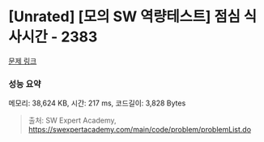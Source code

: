 # [Unrated] [모의 SW 역량테스트] 점심 식사시간 - 2383 

[문제 링크](https://swexpertacademy.com/main/code/problem/problemDetail.do?contestProbId=AV5-BEE6AK0DFAVl) 

### 성능 요약

메모리: 38,624 KB, 시간: 217 ms, 코드길이: 3,828 Bytes



> 출처: SW Expert Academy, https://swexpertacademy.com/main/code/problem/problemList.do